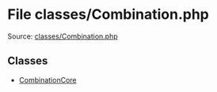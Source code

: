 File classes/Combination.php
=========

Source: [classes/Combination.php](https://github.com/PrestaShop/PrestaShop/blob/1.5.6.1/classes/Combination.php)


Classes
-------

* [CombinationCore](class.CombinationCore.md)

